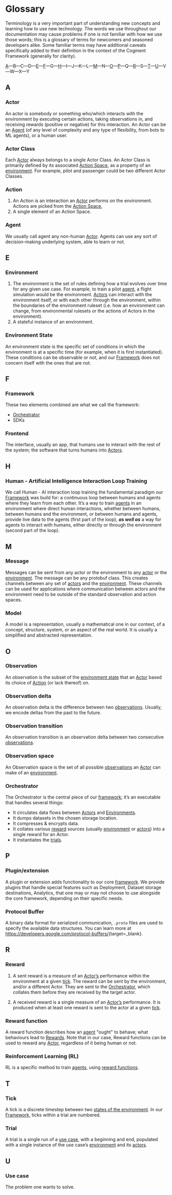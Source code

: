 # Glossary

Terminology is a very important part of understanding new concepts and learning how to use new technology. The words we use throughout our documentation may cause problems if one is not familiar with how we use those words; this is a glossary of terms for newcomers and seasoned developers alike. Some familiar terms may have additional caveats specifically added to their definition in the context of the Cogment Framework (generally for clarity).

[A](#a)—B—C—D—[E](#e)—[F](#f)—G—[H](#h)—I—J—K—L—[M](#m)—N—[O](#o)—[P](#p)—Q—[R](#8)—S—[T](#t)—[U](#u)—V—W—X—Y

## A

### Actor

An actor is somebody or something who/which interacts with the environment by executing certain actions, taking observations in, and receiving rewards (positive or negative) for this interaction. An Actor can be an [Agent](#agent) (of any level of complexity and any type of flexibility, from bots to ML agents), or a human user.

### Actor Class

Each [Actor](#actor) always belongs to a single Actor Class. An Actor Class is primarily defined by its associated [Action Space](#action-space), as a property of an [environment](#environment). For example, pilot and passenger could be two different Actor Classes.

### Action

1. An Action is an interaction an [Actor](#actor) performs on the environment. Actions are picked from the [Action Space](#action-space),
2. A single element of an Action Space.

### Agent

We usually call agent any non-human [Actor](#actor). Agents can use any sort of decision-making underlying system, able to learn or not.

## E

### Environment

1. The environment is the set of rules defining how a trial evolves over time for any given use case. For example, to train a pilot [agent](#agent), a flight simulation would be the environment. [Actors](#actor) can interact with the environment itself, or with each other through the environment, within the boundaries of the environment ruleset (i.e. how an environment can change, from environmental rulesets or the actions of Actors in the environment).
2. A stateful instance of an environment.

### Environment State

An environment state is the specific set of conditions in which the environment is at a specific time (for example, when it is first instantiated). These conditions can be observable or not, and our [Framework](#framework) does not concern itself with the ones that are not.

## F

### Framework

These two elements combined are what we call the framework:

- [Orchestrator](#orchestrator)
- SDKs

### Frontend

The interface, usually an app, that humans use to interact with the rest of the system; the software that turns humans into [Actors](#actor).

## H

### Human - Artificial Intelligence Interaction Loop Training

We call Human - AI interaction loop training the fundamental paradigm our [Framework](#framework) was build for: a continuous loop between humans and agents where they learn from each other. It’s a way to train [agents](#agent) in an environment where direct human interactions, whether between humans, between humans and the environment, or between humans and agents, provide live data to the agents (first part of the loop), _**as well as**_ a way for agents to interact with humans, either directly or through the environment (second part of the loop).

## M

### Message

Messages can be sent from any actor or the environment to any [actor](#actor) or the [environment](#environment). The message can be any protobuf class. This creates channels between any set of [actors](#actor) and the [environment](#environment). These channels can be used for applications where communication between actors and the environment need to be outside of the standard observation and action spaces.

### Model

A model is a representation, usually a mathematical one in our context, of a concept, structure, system, or an aspect of the real world. It is usually a simplified and abstracted representation.

## O

### Observation

An observation is the subset of the [environment state](#environment-state) that an [Actor](#actor) based its choice of [Action](#action) (or lack thereof) on.

### Observation delta

An observation delta is the difference between two [observations](#observation). Usually, we encode deltas from the past to the future.

### Observation transition

An observation transition is an observation delta between two consecutive [observations](#observation).

### Observation space

An Observation space is the set of all possible [observations](#observation) an [Actor](#actor) can make of an [environment](#environment).

### Orchestrator

The Orchestrator is the central piece of our [framework](#framework); it’s an executable that handles several things:

- It circulates data flows between [Actors](#actor) and [Environments](#environment).
- It dumps datasets in the chosen storage location.
- It compresses & encrypts data.
- It collates various [reward](#reward) sources (usually [environment](#environment) or [actors](#actor)) into a single reward for an Actor.
- It instantiates the [trials](#trial).

## P

### Plugin/extension

A plugin or extension adds functionality to our core [framework](#framework).
We provide plugins that handle special features such as Deployment, Dataset storage destinations, Analytics, that one may or may not choose to use alongside the core framework, depending on their specific needs.

### Protocol Buffer

A binary data format for serialized communication, `.proto` files are used to specify the available data structures. You can learn more at <https://developers.google.com/protocol-buffers/>{target=\_blank}.

## R

### Reward

1. A sent reward is a measure of an [Actor’s](#actor) performance within the environment at a given [tick](#tick). The reward can be sent by the environment, and/or a different Actor. They are sent to the [Orchestrator](#orchestrator), which collates them before they are received by the target actor.

2. A received reward is a single measure of an [Actor’s](#actor) performance. It is produced when at least one reward is sent to the actor at a given [tick](#tick).

### Reward function

A reward function describes how an [agent](#agent) "ought" to behave; what behaviours lead to [Rewards](#reward). Note that in our case, Reward functions can be used to reward any [Actor](#actor), regardless of it being human or not.

### Reinforcement Learning (RL)

RL is a specific method to train [agents](#agent), using [reward functions](#reward-function).

## T

### Tick

A tick is a discrete timestep between two [states of the environment](#environment-state). In our [Framework](#framework), ticks within a trial are numbered.

### Trial

A trial is a single run of a [use case](#use-case), with a beginning and end, populated with a single instance of the use case’s [environment](#environment) and its [actors](#actor).

## U

### Use case

The problem one wants to solve.

